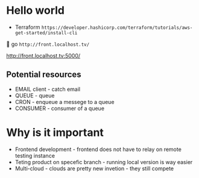 # Hello world

- Terraform `https://developer.hashicorp.com/terraform/tutorials/aws-get-started/install-cli`

🔗 go `http://front.localhost.tv/`

http://front.localhost.tv:5000/

## Potential resources

- EMAIL client - catch email
- QUEUE - queue
- CRON - enqueue a messege to a queue
- CONSUMER - consumer of a queue

# Why is it important

- Frontend development - frontend does not have to relay on remote testing instance
- Teting product on specefic branch - running local version is way easier
- Multi-cloud - clouds are pretty new invetion - they still compete
